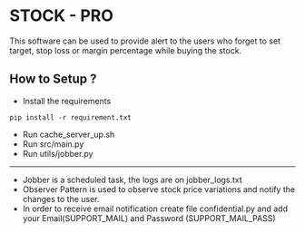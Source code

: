 # STOCK - PRO 

This software can be used to provide alert to the 
users who forget to set target, stop loss or margin percentage while buying 
the stock.

## How to Setup ?

- Install the requirements
````
pip install -r requirement.txt 
````

- Run cache_server_up.sh 
- Run src/main.py
- Run utils/jobber.py

----
* Jobber is a scheduled task, the logs are on jobber_logs.txt
* Observer Pattern is used to observe stock price variations and notify the
 changes to the user.
* In order to receive email notification create file confidential.py and add your Email(SUPPORT_MAIL) and Password (SUPPORT_MAIL_PASS)
